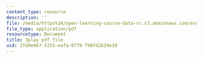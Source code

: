 ```yaml
---
content_type: resource
description: ''
file: /media/https%3A/open-learning-course-data-rc.s3.amazonaws.com/esd-290-special-topics-in-supply-chain-management-spring-2005/2fd9e9675253eafa0779f98fd2b29e3d_lgq6S9ARuZI.pdf
file_type: application/pdf
resourcetype: Document
title: 3play pdf file
uid: 2fd9e967-5253-eafa-0779-f98fd2b29e3d
---
```

